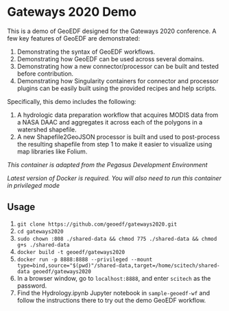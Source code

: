 # Gateways 2020 Demo

This is a demo of GeoEDF designed for the Gateways 2020 conference. A few key features of GeoEDF are demonstrated:

1. Demonstrating the syntax of GeoEDF workflows.
2. Demonstrating how GeoEDF can be used across several domains.
3. Demonstrating how a new connector/processor can be built and tested before contribution.
4. Demonstrating how Singularity containers for connector and processor plugins can be easily built 
   using the provided recipes and help scripts.

Specifically, this demo includes the following:

1. A hydrologic data preparation workflow that acquires MODIS data from a NASA DAAC and aggregates it across each 
   of the polygons in a watershed shapefile.
2. A new Shapefile2GeoJSON processor is built and used to post-process the resulting shapefile from step 1 to make 
   it easier to visualize using map libraries like Folium.

*This container is adapted from the Pegasus Development Environment*

*Latest version of Docker is required. You will also need to run this container in privileged mode*

## Usage
1. `git clone https://github.com/geoedf/gateways2020.git`
2. `cd gateways2020`
3. `sudo chown :808 ./shared-data && chmod 775 ./shared-data && chmod g+s ./shared-data`
4. `docker build -t geoedf/gateways2020`
5. `docker run -p 8888:8888 --privileged --mount type=bind,source="$(pwd)"/shared-data,target=/home/scitech/shared-data geoedf/gateways2020`
6. In a browser window, go to `localhost:8888`, and enter `scitech` as the password.
7. Find the Hydrology.ipynb Jupyter notebook in `sample-geoedf-wf` and follow the instructions there to try out the demo GeoEDF workflow.
